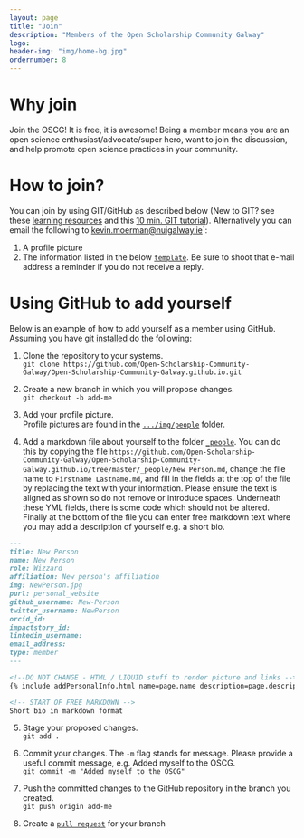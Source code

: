 ```yaml
---
layout: page
title: "Join"
description: "Members of the Open Scholarship Community Galway"
logo:
header-img: "img/home-bg.jpg"
ordernumber: 8
---
```


# Why join
Join the OSCG! It is free, it is awesome! Being a member means you are an open science enthusiast/advocate/super hero, want to join the discussion, and help promote open science practices in your community.

# How to join?
You can join by using GIT/GitHub as described below (New to GIT? see these [learning resources](https://help.github.com/articles/git-and-github-learning-resources/) and this [10 min. GIT tutorial](https://try.github.io/levels/1/challenges/1)). Alternatively you can email the following to [kevin.moerman@nuigalway.ie](mailto:kevin.moerman@nuigalway.ie)`:
1. A profile picture
2. The information listed in the below [``template``](#YML_template).
Be sure to shoot that e-mail address a reminder if you do not receive a reply.

# Using GitHub to add yourself
Below is an example of how to add yourself as a member using GitHub. Assuming you have [git installed](https://git-scm.com/book/en/v2/Getting-Started-Installing-Git) do the following:

1. Clone the repository to your systems.   
`git clone https://github.com/Open-Scholarship-Community-Galway/Open-Scholarship-Community-Galway.github.io.git`   

2. Create a new branch in which you will propose changes.   
`git checkout -b add-me`

3. Add your profile picture.    
Profile pictures are found in the [`.../img/people`](https://github.com/Open-Scholarship-Community-Galway/Open-Scholarship-Community-Galway.github.io/tree/master/img/people) folder.

4. Add a markdown file about yourself to the folder [`_people`](https://github.com/Open-Scholarship-Community-Galway/Open-Scholarship-Community-Galway.github.io/tree/master/_people). You can do this by copying the file `https://github.com/Open-Scholarship-Community-Galway/Open-Scholarship-Community-Galway.github.io/tree/master/_people/New Person.md`, change the file name to `Firstname Lastname.md`, and fill in the fields at the top of the file by replacing the text with your information. Please ensure the text is aligned as shown so do not remove or introduce spaces. Underneath these YML fields, there is some code which should not be altered. Finally at the bottom of the file you can enter free markdown text where you may add a description of yourself e.g. a short bio.  
   

```markdown
---
title: New Person
name: New Person
role: Wizzard
affiliation: New person's affiliation
img: NewPerson.jpg
purl: personal_website
github_username: New-Person
twitter_username: NewPerson
orcid_id: 
impactstory_id: 
linkedin_username: 
email_address: 
type: member
---

<!--DO NOT CHANGE - HTML / LIQUID stuff to render picture and links -->
{% include addPersonalInfo.html name=page.name description=page.description role=page.role type=page.type affiliation=page.affiliation img=page.img purl=page.purl github_username=page.github_username twitter_username=page.twitter_username orcid_id=page.orcid_id impactstory_id=page.impactstory_id linkedin_username=page.linkedin_username email_address=page.email_address %}

<!-- START OF FREE MARKDOWN -->
Short bio in markdown format
```

5. Stage your proposed changes.  
`git add .`

6. Commit your changes. The `-m` flag stands for message. Please provide a useful commit message, e.g. Added myself to the OSCG.   
`git commit -m "Added myself to the OSCG"`

7. Push the committed changes to the GitHub repository in the branch you created.   
 `git push origin add-me`

8. Create a [`pull request`](https://help.github.com/articles/creating-a-pull-request/) for your branch
